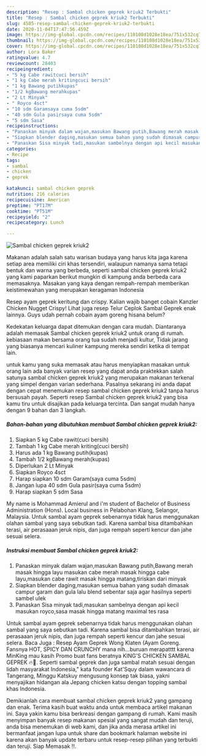 ```yaml
---
description: "Resep : Sambal chicken geprek kriuk2 Terbukti"
title: "Resep : Sambal chicken geprek kriuk2 Terbukti"
slug: 4505-resep-sambal-chicken-geprek-kriuk2-terbukti
date: 2020-11-04T17:47:56.459Z
image: https://img-global.cpcdn.com/recipes/110108d1028e18ea/751x532cq70/sambal-chicken-geprek-kriuk2-foto-resep-utama.jpg
thumbnail: https://img-global.cpcdn.com/recipes/110108d1028e18ea/751x532cq70/sambal-chicken-geprek-kriuk2-foto-resep-utama.jpg
cover: https://img-global.cpcdn.com/recipes/110108d1028e18ea/751x532cq70/sambal-chicken-geprek-kriuk2-foto-resep-utama.jpg
author: Lora Baker
ratingvalue: 4.7
reviewcount: 28403
recipeingredient:
- "5 kg Cabe rawitcuci bersih"
- "1 kg Cabe merah kritingcuci bersih"
- "1 kg Bawang putihkupas"
- "1/2 kgBawang merahkupas"
- "2 Lt Minyak"
- " Royco 4sct"
- "10 sdm Garamsaya cuma 5sdm"
- "40 sdm Gula pasirsaya cuma 5sdm"
- "5 sdm Sasa"
recipeinstructions:
- "Panaskan minyak dalam wajan,masukan Bawang putih,Bawang merah masak hingga layu masukan cabe merah masak hingga cabe layu,masukan cabe rawit masak hingga matang,tiriskan dari minyak"
- "Siapkan blender daging,masukan semua bahan yang sudah dimasak campur garam dan gula lalu blend sebentar saja agar hasilnya seperti sambel ulek"
- "Panaskan Sisa minyak tadi,masukan sambelnya dengan api kecil masukan royco,sasa masak hingga matang maximal tes rasa"
categories:
- Recipe
tags:
- sambal
- chicken
- geprek

katakunci: sambal chicken geprek 
nutrition: 216 calories
recipecuisine: American
preptime: "PT17M"
cooktime: "PT51M"
recipeyield: "2"
recipecategory: Lunch

---
```



![Sambal chicken geprek kriuk2](https://img-global.cpcdn.com/recipes/110108d1028e18ea/751x532cq70/sambal-chicken-geprek-kriuk2-foto-resep-utama.jpg)

Makanan adalah salah satu warisan budaya yang harus kita jaga karena setiap area memiliki ciri khas tersendiri, walaupun namanya sama tetapi bentuk dan warna yang berbeda, seperti sambal chicken geprek kriuk2 yang kami paparkan berikut mungkin di kampung anda berbeda cara memasaknya. Masakan yang kaya dengan rempah-rempah memberikan keistimewahan yang merupakan keragaman Indonesia

Resep ayam geprek keritung dan crispy. Kalian wajib banget cobain Kanzler Chicken Nugget Crispy! Lihat juga resep Telur Ceplok Sambal Geprek enak lainnya. Guys udah pernah cobain ayam goreng hisana belum?

Kedekatan keluarga dapat ditemukan dengan cara mudah. Diantaranya adalah memasak Sambal chicken geprek kriuk2 untuk orang di rumah. kebiasaan makan bersama orang tua sudah menjadi kultur, Tidak jarang yang biasanya mencari kuliner kampung mereka sendiri ketika di tempat lain.

untuk kamu yang suka memasak atau harus menyiapkan masakan untuk orang lain ada banyak varian resep yang dapat anda praktekkan salah satunya sambal chicken geprek kriuk2 yang merupakan makanan terkenal yang simpel dengan varian sederhana. Pasalnya sekarang ini anda dapat dengan cepat menemukan resep sambal chicken geprek kriuk2 tanpa harus bersusah payah.
Seperti resep Sambal chicken geprek kriuk2 yang bisa kamu tiru untuk disajikan pada keluarga tercinta. Dan sangat mudah hanya dengan 9 bahan dan 3 langkah.


<!--inarticleads1-->

##### Bahan-bahan yang dibutuhkan membuat Sambal chicken geprek kriuk2:

1. Siapkan 5 kg Cabe rawit(cuci bersih)
1. Tambah 1 kg Cabe merah kriting(cuci bersih)
1. Harus ada 1 kg Bawang putih(kupas)
1. Tambah 1/2 kgBawang merah(kupas)
1. Diperlukan 2 Lt Minyak
1. Siapkan  Royco 4sct
1. Harap siapkan 10 sdm Garam(saya cuma 5sdm)
1. Jangan lupa 40 sdm Gula pasir(saya cuma 5sdm)
1. Harap siapkan 5 sdm Sasa


My name is Mohammad Amierul and i&#39;m student of Bachelor of Business Administration (Hons). Local business in Pelabohan Klang, Selangor, Malaysia. Untuk sambal ayam geprek sebenarnya tidak harus menggunakan olahan sambal yang saya sebutkan tadi. Karena sambal bisa ditambahkan terasi, air perasaaan jeruk nipis, dan juga rempah seperti kencur dan jahe sesuai selera. 

<!--inarticleads2-->

##### Instruksi membuat  Sambal chicken geprek kriuk2:

1. Panaskan minyak dalam wajan,masukan Bawang putih,Bawang merah masak hingga layu masukan cabe merah masak hingga cabe layu,masukan cabe rawit masak hingga matang,tiriskan dari minyak
1. Siapkan blender daging,masukan semua bahan yang sudah dimasak campur garam dan gula lalu blend sebentar saja agar hasilnya seperti sambel ulek
1. Panaskan Sisa minyak tadi,masukan sambelnya dengan api kecil masukan royco,sasa masak hingga matang maximal tes rasa


Untuk sambal ayam geprek sebenarnya tidak harus menggunakan olahan sambal yang saya sebutkan tadi. Karena sambal bisa ditambahkan terasi, air perasaaan jeruk nipis, dan juga rempah seperti kencur dan jahe sesuai selera. Baca Juga : Resep Ayam Geprek Wong Klaten (Ayam Goreng. Fansnya HOT, SPICY DAN CRUNCHY mana nih…buruan merapatttt karena MinKing mau kasih Promo buat fans beratnya KING&#39;S CHICKEN SAMBAL GEPREK 🔥🐔. Seperti sambal geprek dan juga sambal matah sesuai dengan lidah masyarakat Indonesia,&#34; kata founder Kat&#39;Squy dalam wawancara di Tangerang, Minggu Katskuy mengusung konsep tak biasa, yakni menyajikan hidangan ala Jepang chicken katsu dengan topping sambal khas Indonesia. 

Demikianlah cara membuat sambal chicken geprek kriuk2 yang gampang dan enak. Terima kasih buat waktu anda untuk membaca artikel makanan ini. Saya yakin kamu bisa berkreasi dengan gampang di rumah. Kami masih menyimpan banyak resep makanan spesial yang sangat mudah dan teruji, anda bisa menemukan di web kami, dan jika anda merasa artikel ini bermanfaat jangan lupa untuk share dan bookmark halaman website ini karena akan banyak update terbaru untuk resep-resep pilihan yang terbukti dan teruji. Siap Memasak !!. 
